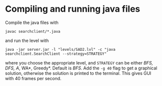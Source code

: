 # Compiling and running java files

Compile the java files with

`javac searchclient/*.java`

and run the level with

`java -jar server.jar -l "levels/SAD2.lvl" -c "java searchclient.SearchClient --strategy=STRATEGY"`

where you choose the appropriate level, and `STRATEGY` can be either *BFS, DFS, A*, WA*, Greedy*. Default is *BFS*.
Add the `-g 40` flag to get a graphical solution, otherwise the solution is printed to the terminal. This gives GUI with 40 frames per second.
